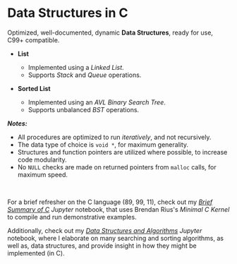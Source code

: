 # Data Structures in C
Optimized, well-documented, dynamic **Data Structures**, ready for use, C99+ compatible.

- **List**
  - Implemented using a *Linked List*.
  - Supports *Stack* and *Queue* operations.

- **Sorted List**
  - Implemented using an *AVL Binary Search Tree*.
  - Supports unbalanced *BST* operations.

***Notes:***

- All procedures are optimized to run *iteratively*, and not recursively.
- The data type of choice is `void *`, for maximum generality.
- Structures and function pointers are utilized where possible, to increase code modularity.
- No `NULL` checks are made on returned pointers from `malloc` calls, for maximum speed.

<br>

For a brief refresher on the C language (89, 99, 11), check out my [*Brief Summary of C*](brief_summary_of_c.ipynb) *Jupyter* notebook, that uses Brendan Rius's *Minimal C Kernel* to compile and run demonstrative examples.

Additionally, check out my [*Data Structures and Algorithms*](data_structures_and_algorithms.ipynb) *Jupyter* notebook, where I elaborate on many searching and sorting algorithms, as well as, data structures, and provide insight in how they might be implemented (in C).

